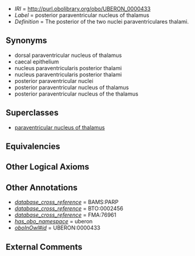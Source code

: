  * *IRI* = http://purl.obolibrary.org/obo/UBERON_0000433
 * *Label* = posterior paraventricular nucleus of thalamus
 * *Definition* = The posterior of the two nuclei paraventriculares thalami.

## Synonyms

 * dorsal paraventricular nucleus of thalamus
 * caecal epithelium
 * nucleus paraventricularis posterior thalami
 * nucleus paraventricularis posterior thalami
 * posterior paraventricular nuclei
 * posterior paraventricular nucleus of thalamus
 * posterior paraventricular nucleus of the thalamus

## Superclasses

 * [paraventricular nucleus of thalamus](../../UBERON/20/UBERON_0001920.md)

## Equivalencies


## Other Logical Axioms


## Other Annotations

 * *[database_cross_reference](../../ef/oboInOwl#hasDbXref.md)* = BAMS:PARP
 * *[database_cross_reference](../../ef/oboInOwl#hasDbXref.md)* = BTO:0002456
 * *[database_cross_reference](../../ef/oboInOwl#hasDbXref.md)* = FMA:76961
 * *[has_obo_namespace](../../ce/oboInOwl#hasOBONamespace.md)* = uberon
 * *[oboInOwl#id](../../id/oboInOwl#id.md)* = UBERON:0000433

## External Comments

